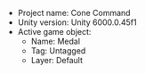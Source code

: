<!-- UNITY CODE ASSIST INSTRUCTIONS START -->
- Project name: Cone Command
- Unity version: Unity 6000.0.45f1
- Active game object:
  - Name: Medal
  - Tag: Untagged
  - Layer: Default
<!-- UNITY CODE ASSIST INSTRUCTIONS END -->